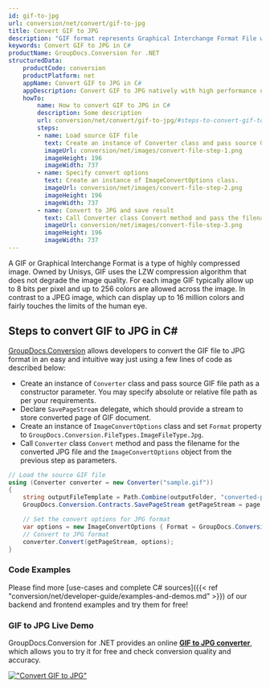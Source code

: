 ```yaml
---
id: gif-to-jpg
url: conversion/net/convert/gif-to-jpg
title: Convert GIF to JPG
description: "GIF format represents Graphical Interchange Format File with .gif extension. Learn how to convert GIF to JPG file programmatically in C# language using GroupDocs.Conversion for .NET library."
keywords: Convert GIF to JPG in C#
productName: GroupDocs.Conversion for .NET
structuredData:
    productCode: conversion
    productPlatform: net
    appName: Convert GIF to JPG in C#
    appDescription: Convert GIF to JPG natively with high performance using C# language and server side GroupDocs.Conversion for .NET APIs, without the use of any software like Microsoft or Open Office.
    howTo:
        name: How to convert GIF to JPG in C# 
        description: Some description
        url: conversion/net/convert/gif-to-jpg/#steps-to-convert-gif-to-jpg-in-c
        steps:
        - name: Load source GIF file 
          text: Create an instance of Converter class and pass source GIF file path as a constructor parameter. You may specify absolute or relative file path as per your requirements. 
          imageUrl: conversion/net/images/convert-file-step-1.png
          imageHeight: 196
          imageWidth: 737
        - name: Specify convert options 
          text: Create an instance of ImageConvertOptions class.
          imageUrl: conversion/net/images/convert-file-step-2.png
          imageHeight: 196
          imageWidth: 737
        - name: Convert to JPG and save result 
          text: Call Converter class Convert method and pass the filename for the converted HTML file and the ImageConvertOptions object from the previous step as parameters.
          imageUrl: conversion/net/images/convert-file-step-3.png
          imageHeight: 196
          imageWidth: 737
---
```


A GIF or Graphical Interchange Format is a type of highly compressed image. Owned by Unisys, GIF uses the LZW compression algorithm that does not degrade the image quality. For each image GIF typically allow up to 8 bits per pixel and up to 256 colors are allowed across the image. In contrast to a JPEG image, which can display up to 16 million colors and fairly touches the limits of the human eye.

## Steps to convert GIF to JPG in C#

[GroupDocs.Conversion](https://products.groupdocs.com/conversion/net) allows developers to convert the GIF file to JPG format in an easy and intuitive way just using a few lines of code as described below:

* Create an instance of `Converter` class and pass source GIF file path as a constructor parameter. You may specify absolute or relative file path as per your requirements. 
* Declare `SavePageStream` delegate, which should provide a stream to store converted page of GIF document.
* Create an instance of `ImageConvertOptions` class and set `Format` property to `GroupDocs.Conversion.FileTypes.ImageFileType.Jpg`.
* Call `Converter` class `Convert` method and pass the filename for the converted JPG file and the `ImageConvertOptions` object from the previous step as parameters.

```csharp
// Load the source GIF file
using (Converter converter = new Converter("sample.gif"))
{
    string outputFileTemplate = Path.Combine(outputFolder, "converted-page-{0}.jpg");
    GroupDocs.Conversion.Contracts.SavePageStream getPageStream = page => new FileStream(string.Format(outputFileTemplate, page), FileMode.Create);

    // Set the convert options for JPG format
    var options = new ImageConvertOptions { Format = GroupDocs.Conversion.FileTypes.ImageFileType.Jpg };   
    // Convert to JPG format
    converter.Convert(getPageStream, options);
}
```

### Code Examples

Please find more [use-cases and complete C# sources]({{< ref "conversion/net/developer-guide/examples-and-demos.md" >}}) of our backend and frontend examples and try them for free!

### GIF to JPG Live Demo

GroupDocs.Conversion for .NET provides an online [**GIF to JPG converter**](https://products.groupdocs.app/conversion/gif-to-jpg), which allows you to try it for free and check conversion quality and accuracy.

[!["Convert GIF to JPG"](conversion/net/images/convert-to-jpg/convert-gif-to-jpg.png)](https://products.groupdocs.app/conversion/gif-to-jpg)